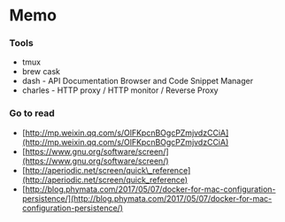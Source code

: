 # Memo

### Tools

* tmux
* brew cask
* dash - API Documentation Browser and Code Snippet Manager
* charles - HTTP proxy / HTTP monitor / Reverse Proxy

### Go to read

* [http://mp.weixin.qq.com/s/OlFKpcnBOgcPZmjvdzCCiA](http://mp.weixin.qq.com/s/OlFKpcnBOgcPZmjvdzCCiA)
* [https://www.gnu.org/software/screen/](https://www.gnu.org/software/screen/) 
* [http://aperiodic.net/screen/quick\_reference](http://aperiodic.net/screen/quick_reference)
* [http://blog.phymata.com/2017/05/07/docker-for-mac-configuration-persistence/](http://blog.phymata.com/2017/05/07/docker-for-mac-configuration-persistence/)



